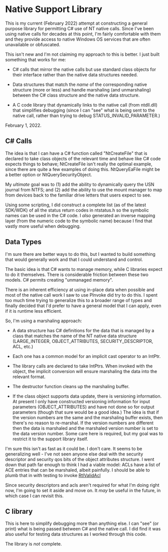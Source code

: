# Native Support Library

This is my current (February 2022) attempt at constructing a general purpose
library for permitting C# use of NT native calls.  Since I've been using native
calls for decades at this point, I'm fairly comfortable with them and they
provide access to native Windows OS services that are often unavailable or
obfuscated.

This isn't new and I'm not claiming my approach to this is better.  I just built
something that works for me:

* C# calls that mirror the native calls but use standard class objects for their
  interface rather than the native data structures needed.

* Data structures that match the _name_ of the corresponding native structure
  (more or less) and handle marshaling (and unmarshaling) between the C# class
  structure and the native data structure.

* A C code library that dynamically links to the native call (from ntdll.dll)
  that simplifies debugging (since I can "see" what is being sent to the
  native call, rather than trying to debug STATUS_INVALID_PARAMETER.)

February 1, 2022.

## C# Calls

The idea is that I can have a C# function called "NtCreateFile" that is declared
to take class objects of the relevant time and behave like C# code expects
things to behave; NtCreateFile isn't really the optimal example, since there are
quite a few examples of doing this.  NtQueryEaFile might be a better option or
NtQuerySecurityObject.

My _ultimate_ goal was to (1) add the ability to dynamically query the USN
journal from NTFS; and (2) add the ability to use the mount manager to map from
devices back to the familiar drive letters that users expect to see.

Using some scripting, I did construct a complete list (as of the latest SDK/WDK)
of all the status return codes in ntstatus.h so the symbolic names can be used
in the C# code. I _also_ generated an inverse mapping layer (from the numeric
code to the symbolic name) because I find that vastly more useful when
debugging.

## Data Types

I'm sure there are better ways to do this, but I wanted to build something that
would generally work and that I could understand and control.

The basic idea is that C# wants to manage memory, while C libraries expect to do
it themselves.  There is considerable friction between these two models.  C#
permits creating "unmanaged memory".

There is an inherent efficiency at using in-place data when possible and most of
the native call work I saw to use PInvoke did try to do this.  I spent too much
time trying to generalize this to a broader range of types and finally decided
that I'd prefer to have a general model that I can apply, even if it is runtime
less efficient.

So, I'm using a marshaling approach:

* A data structure has C# definitions for the data that is managed by a class
  that matches the name of the NT native data structure (LARGE_INTEGER,
  OBJECT_ATTRIBUTES, SECURITY_DESCRIPTOR, ACL, etc.)

* Each one has a common model for an implicit cast operator to an IntPtr.

* The library calls are declared to take IntPtrs.  When invoked with the object,
  the implicit conversion will ensure marshaling the data into the relevant
  format.

* The destructor function cleans up the marshaling buffer.

* If the class object supports data update, there is versioning information. At
  present I only have constructed versioning information for input parameters
  (OBJECT_ATTRIBUTES) and have not done so for output parameters (though that
  sure would be a good idea.)  The idea is that if the version numbers are the
  same and the marshaling buffer exists, then there's no reason to re-marshal.
  If the version numbers are different then the data is marshaled and the
  marshaled version number is set to the data version number.
  Some care here is required, but my goal was to restrict it to the support
  library itself.

I'm sure this isn't as fast as it could be.  I don't care.  It seems to be
generalizing well - I've not seen anyone else deal with the security descriptor
and security qos bits of the object attributes structure.  I went down that path
far enough to think I had a viable model: ACLs have a list of ACE entries that
can be marshaled, albeit painfully.  I should be able to plumb that in with
testing to invoke
[RtlValidAcl](https://github.com/zhuhuibeishadiao/ntoskrnl/blob/master/Rtl/acledit.c)

Since security descriptors and acls aren't required for what I'm doing right
now, I'm going to set it aside and move on.  It _may_ be useful in the future,
in which case I can revisit this.

## C library

This is here to simplify debugging more than anything else.  I can "see" (or
print) what is being passed between C# and the native call.  I did find it was
also useful for testing data structures as I worked through this code.

The library is _not_ complete.
